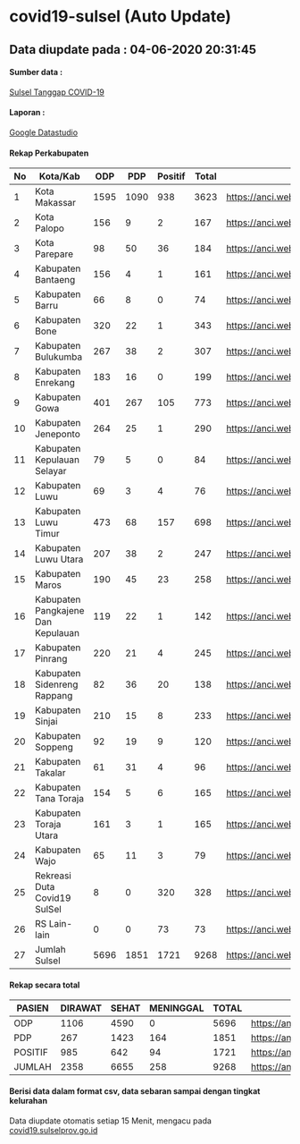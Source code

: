 
# covid19-sulsel (Auto Update)

## Data diupdate pada : 04-06-2020 20:31:45

#### Sumber data :
[Sulsel Tanggap COVID-19](https://covid19.sulselprov.go.id)

#### Laporan :
[Google Datastudio](https://datastudio.google.com/s/jythWGc1j4w)

#### Rekap Perkabupaten 
|No|Kota/Kab|ODP|PDP|Positif|Total|Link|
| --- | --- | --- | --- | --- | --- | --- |
|1|Kota Makassar|1595|1090|938|3623|https://anci.web.id/cor/kota_makassar|
|2|Kota Palopo|156|9|2|167|https://anci.web.id/cor/kota_palopo|
|3|Kota Parepare|98|50|36|184|https://anci.web.id/cor/kota_parepare|
|4|Kabupaten Bantaeng|156|4|1|161|https://anci.web.id/cor/kabupaten_bantaeng|
|5|Kabupaten Barru|66|8|0|74|https://anci.web.id/cor/kabupaten_barru|
|6|Kabupaten Bone|320|22|1|343|https://anci.web.id/cor/kabupaten_bone|
|7|Kabupaten Bulukumba|267|38|2|307|https://anci.web.id/cor/kabupaten_bulukumba|
|8|Kabupaten Enrekang|183|16|0|199|https://anci.web.id/cor/kabupaten_enrekang|
|9|Kabupaten Gowa|401|267|105|773|https://anci.web.id/cor/kabupaten_gowa|
|10|Kabupaten Jeneponto|264|25|1|290|https://anci.web.id/cor/kabupaten_jeneponto|
|11|Kabupaten Kepulauan Selayar|79|5|0|84|https://anci.web.id/cor/kabupaten_kepulauan_selayar|
|12|Kabupaten Luwu|69|3|4|76|https://anci.web.id/cor/kabupaten_luwu|
|13|Kabupaten Luwu Timur|473|68|157|698|https://anci.web.id/cor/kabupaten_luwu_timur|
|14|Kabupaten Luwu Utara|207|38|2|247|https://anci.web.id/cor/kabupaten_luwu_utara|
|15|Kabupaten Maros|190|45|23|258|https://anci.web.id/cor/kabupaten_maros|
|16|Kabupaten Pangkajene Dan Kepulauan|119|22|1|142|https://anci.web.id/cor/kabupaten_pangkajene_dan_kepulauan|
|17|Kabupaten Pinrang|220|21|4|245|https://anci.web.id/cor/kabupaten_pinrang|
|18|Kabupaten Sidenreng Rappang|82|36|20|138|https://anci.web.id/cor/kabupaten_sidenreng_rappang|
|19|Kabupaten Sinjai|210|15|8|233|https://anci.web.id/cor/kabupaten_sinjai|
|20|Kabupaten Soppeng|92|19|9|120|https://anci.web.id/cor/kabupaten_soppeng|
|21|Kabupaten Takalar|61|31|4|96|https://anci.web.id/cor/kabupaten_takalar|
|22|Kabupaten Tana Toraja|154|5|6|165|https://anci.web.id/cor/kabupaten_tana_toraja|
|23|Kabupaten Toraja Utara|161|3|1|165|https://anci.web.id/cor/kabupaten_toraja_utara|
|24|Kabupaten Wajo|65|11|3|79|https://anci.web.id/cor/kabupaten_wajo|
|25|Rekreasi Duta Covid19 SulSel|8|0|320|328|https://anci.web.id/cor/rekreasi_duta_covid19_sulsel|
|26|RS Lain-lain|0|0|73|73|https://anci.web.id/cor/rs_lain-lain|
|27|Jumlah Sulsel|5696|1851|1721|9268|https://anci.web.id/cor/jumlah_sulsel|

#### Rekap secara total

| PASIEN | DIRAWAT | SEHAT | MENINGGAL | TOTAL | LINK |
| ---- | -------- | ---- | ---- |  ---- | ---- |
| ODP | 1106 | 4590 | 0 | 5696 | https://anci.web.id/cor/odp_detail.html |
| PDP | 267 | 1423 | 164 | 1851 | https://anci.web.id/cor/pdp_detail.html |
| POSITIF | 985 | 642 | 94 | 1721 | https://anci.web.id/cor/positif_detail.html |
| JUMLAH | 2358 | 6655 | 258 | 9268 | https://anci.web.id/cor/jumlah_sulsel/ |

 
#### Berisi data dalam format csv, data sebaran sampai dengan tingkat kelurahan

Data diupdate otomatis setiap 15 Menit, mengacu pada [covid19.sulselprov.go.id](https://covid19.sulselprov.go.id)

